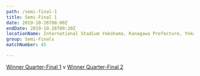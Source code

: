 ```yaml
---
path: /semi-final-1
title: Semi-Final 1
date: 2019-10-26T08:00Z
endDate: 2019-10-26T09:20Z
locationName: International Stadium Yokohama, Kanagawa Prefecture, Yokohama City
group: Semi-Finals
matchNumber: 45

---
```

[Winner Quarter-Final 1](/quarter-final-1) v [Winner Quarter-Final 2](/quarter-final-2)